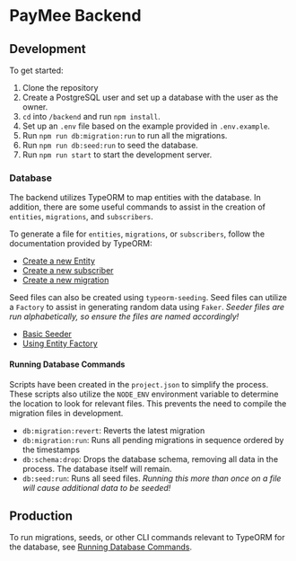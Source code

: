 # PayMee Backend

## Development

To get started:

1. Clone the repository
2. Create a PostgreSQL user and set up a database with the user as the owner.
3. `cd` into `/backend` and run `npm install`.
4. Set up an `.env` file based on the example provided in `.env.example`.
5. Run `npm run db:migration:run` to run all the migrations.
6. Run `npm run db:seed:run` to seed the database.
7. Run `npm run start` to start the development server.

### Database

The backend utilizes TypeORM to map entities with the database. In addition, there are some useful commands to assist in the creation of `entities`, `migrations`, and `subscribers`.

To generate a file for `entities`, `migrations`, or `subscribers`, follow the documentation provided by TypeORM:

- [Create a new Entity](https://github.com/typeorm/typeorm/blob/master/docs/using-cli.md#create-a-new-entity)
- [Create a new subscriber](https://github.com/typeorm/typeorm/blob/master/docs/using-cli.md#create-a-new-subscriber)
- [Create a new migration](https://github.com/typeorm/typeorm/blob/master/docs/using-cli.md#create-a-new-migration)

Seed files can also be created using `typeorm-seeding`. Seed files can utilize a `Factory` to assist in generating random data using `Faker`. _Seeder files are run alphabetically, so ensure the files are named accordingly!_

- [Basic Seeder](https://github.com/w3tecch/typeorm-seeding#-basic-seeder)
- [Using Entity Factory](https://github.com/w3tecch/typeorm-seeding#-using-entity-factory)

#### Running Database Commands

Scripts have been created in the `project.json` to simplify the process. These scripts also utilize the `NODE_ENV` environment variable to determine the location to look for relevant files. This prevents the need to compile the migration files in development.

- `db:migration:revert`: Reverts the latest migration
- `db:migration:run`: Runs all pending migrations in sequence ordered by the timestamps
- `db:schema:drop`: Drops the database schema, removing all data in the process. The database itself will remain.
- `db:seed:run`: Runs all seed files. _Running this more than once on a file will cause additional data to be seeded!_

## Production

To run migrations, seeds, or other CLI commands relevant to TypeORM for the database, see [Running Database Commands](#running-database-commands).
